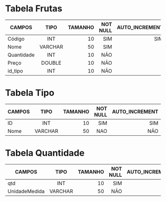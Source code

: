 # Tabela Frutas
| CAMPOS        |     TIPO      |TAMANHO|NOT NULL|AUTO_INCREMENT  | Primary Key 
| ------------- |:-------------:| -----:|--------:|------:        |  -------------:
| Código        | INT           | 10    |SIM      |SIM            |SIM
| Nome          | VARCHAR       | 50    |SIM      |               |NÃO
| Quantidade    | INT           | 10    |NÃO      |               |NÃO
| Preço         | DOUBLE        | 10    |NÃO      |               |NÃO
| id_tipo       | INT           | 10    |NÃO      |               |NÃO


# Tabela Tipo

| CAMPOS       |    TIPO        | TAMANHO  | NOT NULL |    AUTO_INCREMENT    | PRIMARY KEY
| ------------- |:-------------:| -----:|--------:|------:        |  -------------:
| ID            | INT           | 10    | SIM     |      SIM      |   SIM     |    
| Nome          | VARCHAR       | 50    |NAO      |NÃO            | NÃO        |


# Tabela Quantidade
| CAMPOS        |     TIPO      |TAMANHO|NOT NULL|AUTO_INCREMENT  | Primary Key 
| ------------- |:-------------:| -----:|--------:|------:        |  -------------:
| qtd           | INT           | 10    | SIM     | NÃO           | SIM         |
|UnidadeMedida  | VARCHAR       | 50    | NÃO     | NÃO|          | NÃO          |

